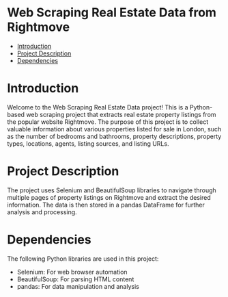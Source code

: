 # Web Scraping Real Estate Data from Rightmove
* [Introduction](#intro)
* [Project Description](#DESCR)
* [Dependencies](#depd)
<a name = intro>  </a>
# Introduction
Welcome to the Web Scraping Real Estate Data project! This is a Python-based web scraping project that extracts real estate property listings from the popular website Rightmove. The purpose of this project is to collect valuable information about various properties listed for sale in London, such as the number of bedrooms and bathrooms, property descriptions, property types, locations, agents, listing sources, and listing URLs.

<a name = DESCR> </a>
# Project Description
The project uses Selenium and BeautifulSoup libraries to navigate through multiple pages of property listings on Rightmove and extract the desired information. The data is then stored in a pandas DataFrame for further analysis and processing.

<a name = depd> </a>
# Dependencies
The following Python libraries are used in this project:

* Selenium: For web browser automation
* BeautifulSoup: For parsing HTML content
* pandas: For data manipulation and analysis
